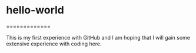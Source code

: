 # hello-world
=============

This is my first experience with GitHub and I am hoping that I will gain some extensive experience with coding here.
